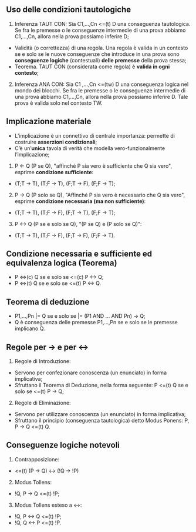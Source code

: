 ## Uso delle condizioni tautologiche
1. Inferenza TAUT CON: Sia C1,…,Cn <=(t) D una conseguenza tautologica. Se fra le premesse o le conseguenze intermedie di una prova abbiamo C1,…,Cn, allora nella prova possiamo inferire D;
- Validità (o correttezza) di una regola. Una regola è valida in un contesto se e solo se le nuove conseguenze che introduce in una prova sono **conseguenze logiche** (contestuali) **delle premesse** della prova stessa;
- Teorema. TAUT CON (considerata come regola) è **valida in ogni contesto**;
2. Inferenza ANA CON: Sia C1 ,…,Cn <=(tw) D una conseguenza logica nel mondo dei blocchi. Se fra le premesse o le conseguenze intermedie di una prova abbiamo C1,…,Cn, allora nella prova possiamo inferire D. Tale prova è valida solo nel contesto TW.

## Implicazione materiale
- L’implicazione è un connettivo di centrale importanza: permette di costruire **asserzioni condizionali**;
- C’è un’**unica** tavola di verità che modella vero-funzionalmente l’implicazione;
1. P <- Q (P se Q), "affinché P sia vero è sufficiente che Q sia vero", esprime **condizione sufficiente**:
- (T;T -> T), (T;F -> T), (F;T -> F), (F;F -> T);
2. P -> Q (P solo se Q), "Affinché P sia vero è necessario che Q sia vero", esprime **condizione necessaria (ma non sufficiente)**:
- (T;T -> T), (T;F -> F), (F;T -> T), (F;F -> T);
3. P <-> Q (P se e solo se Q), "(P se Q) e (P solo se Q)":
- (T;T -> T), (T;F -> F), (F;T -> F), (F;F -> T).

## Condizione necessaria e sufficiente ed equivalenza logica (Teorema)
- P <=>(c) Q se e solo se <=(c) P <-> Q;
- P <=>(t) Q se e solo se <=(t) P <-> Q.

## Teorema di deduzione
- P1,…,Pn |= Q se e solo se |= (P1 AND ... AND Pn) → Q;
- Q è conseguenza delle premesse P1,...,Pn se e solo se le premesse implicano Q.

## Regole per -> e per <-> 
1. Regole di Introduzione:
- Servono per confezionare conoscenza (un enunciato) in forma implicativa;
- Sfruttano il Teorema di Deduzione, nella forma seguente: P <=(t) Q se e solo se <=(t) P -> Q;
2. Regole di Eliminazione:
- Servono per utilizzare conoscenza (un enunciato) in forma implicativa;
- Sfruttano il principio (conseguenza tautologica) detto Modus Ponens: P, P → Q <=(t) Q.

## Conseguenze logiche notevoli
1. Contrapposizione: 
- <=(t) (P -> Q) <-> (!Q -> !P)
2. Modus Tollens:
- !Q, P -> Q <=(t) !P;
3. Modus Tollens esteso a <->:
- !Q, P <-> Q <=(t) !P;
- !Q, Q <-> P <=(t) !P.

